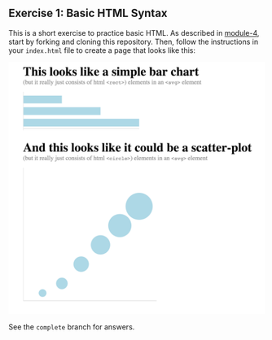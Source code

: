 ## Exercise 1: Basic HTML Syntax

This is a short exercise to practice basic HTML. As described in [module-4](https://github.com/info343c-a16/m4-git-intro), start by forking and cloning this repository. Then, follow the instructions in your `index.html` file to create a page that looks like this:  

![complete](imgs/complete.png)


See the `complete` branch for answers.

